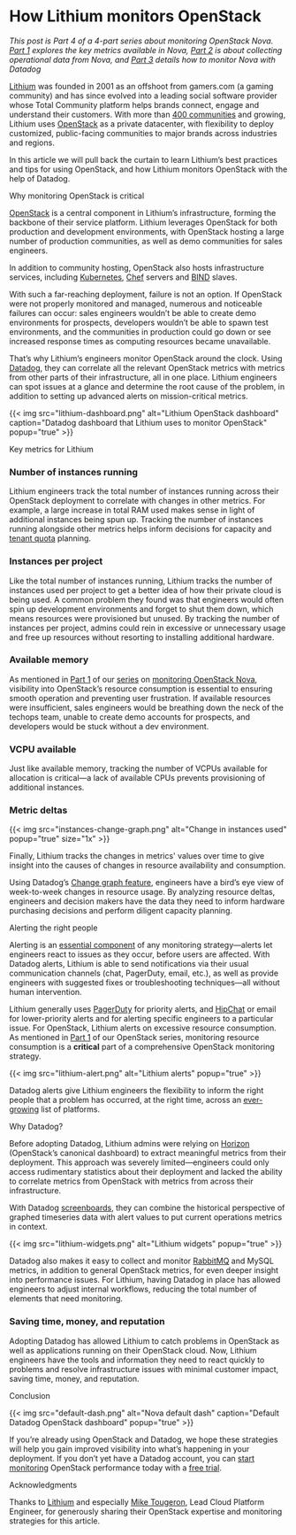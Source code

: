 # How Lithium monitors OpenStack


*This post is Part 4 of a 4-part series about monitoring OpenStack Nova. [Part 1](/blog/openstack-monitoring-nova) explores the key metrics available in Nova, [Part 2](/blog/collecting-metrics-notifications-openstack-nova) is about collecting operational data from Nova, and [Part 3](/blog/openstack-monitoring-datadog) details how to monitor Nova with Datadog*

[Lithium](http://www.lithium.com) was founded in 2001 as an offshoot from gamers.com (a gaming community) and has since evolved into a leading social software provider whose Total Community platform helps brands connect, engage and understand their customers. With more than [400 communities](http://www.lithium.com/why-lithium/customer-success/) and growing, Lithium uses [OpenStack](https://www.openstack.org) as a private datacenter, with flexibility to deploy customized, public-facing communities to major brands across industries and regions.

In this article we will pull back the curtain to learn Lithium’s best practices and tips for using OpenStack, and how Lithium monitors OpenStack with the help of Datadog.

Why monitoring OpenStack is critical


[OpenStack](https://www.openstack.org) is a central component in Lithium’s infrastructure, forming the backbone of their service platform. Lithium leverages OpenStack for both production and development environments, with OpenStack hosting a large number of production communities, as well as demo communities for sales engineers.

In addition to community hosting, OpenStack also hosts infrastructure services, including [Kubernetes](/blog/monitoring-kubernetes-era/), [Chef](https://www.chef.io/chef/) servers and [BIND](https://www.isc.org/downloads/bind/) slaves.

With such a far-reaching deployment, failure is not an option. If OpenStack were not properly monitored and managed, numerous and noticeable failures can occur: sales engineers wouldn’t be able to create demo environments for prospects, developers wouldn’t be able to spawn test environments, and the communities in production could go down or see increased response times as computing resources became unavailable.

That’s why Lithium’s engineers monitor OpenStack around the clock. Using [Datadog](https://www.datadoghq.com), they can correlate all the relevant OpenStack metrics with metrics from other parts of their infrastructure, all in one place. Lithium engineers can spot issues at a glance and determine the root cause of the problem, in addition to setting up advanced alerts on mission-critical metrics.

{{< img src="lithium-dashboard.png" alt="Lithium OpenStack dashboard" caption="Datadog dashboard that Lithium uses to monitor OpenStack" popup="true" >}}

Key metrics for Lithium



### Number of instances running


Lithium engineers track the total number of instances running across their OpenStack deployment to correlate with changes in other metrics. For example, a large increase in total RAM used makes sense in light of additional instances being spun up. Tracking the number of instances running alongside other metrics helps inform decisions for capacity and [tenant quota](https://docs.openstack.org/kilo/config-reference/content/networking-options-quotas.html) planning.

### Instances per project


Like the total number of instances running, Lithium tracks the number of instances used per project to get a better idea of how their private cloud is being used. A common problem they found was that engineers would often spin up development environments and forget to shut them down, which means resources were provisioned but unused. By tracking the number of instances per project, admins could rein in excessive or unnecessary usage and free up resources without resorting to installing additional hardware.

### Available memory


As mentioned in [Part 1](\/blog/openstack-monitoring-nova/) of our [series](/blog/collecting-metrics-notifications-openstack-nova/) on [monitoring OpenStack Nova](/blog/openstack-monitoring-datadog/), visibility into OpenStack’s resource consumption is essential to ensuring smooth operation and preventing user frustration. If available resources were insufficient, sales engineers would be breathing down the neck of the techops team, unable to create demo accounts for prospects, and developers would be stuck without a dev environment.

### VCPU available


Just like available memory, tracking the number of VCPUs available for allocation is critical—a lack of available CPUs prevents provisioning of additional instances.

### Metric deltas


{{< img src="instances-change-graph.png" alt="Change in instances used" popup="true" size="1x" >}}

Finally, Lithium tracks the changes in metrics' values over time to give insight into the causes of changes in resource availability and consumption.

Using Datadog’s [Change graph feature](http://docs.datadoghq.com/graphing/#select-your-visualization), engineers have a bird’s eye view of week-to-week changes in resource usage. By analyzing resource deltas, engineers and decision makers have the data they need to inform hardware purchasing decisions and perform diligent capacity planning.

Alerting the right people


Alerting is an [essential component](/blog/monitoring-101-alerting/) of any monitoring strategy—alerts let engineers react to issues as they occur, before users are affected. With Datadog alerts, Lithium is able to send notifications via their usual communication channels (chat, PagerDuty, email, etc.), as well as provide engineers with suggested fixes or troubleshooting techniques—all without human intervention.

Lithium generally uses [PagerDuty](https://www.pagerduty.com/) for priority alerts, and [HipChat](https://www.hipchat.com/) or email for lower-priority alerts and for alerting specific engineers to a particular issue. For OpenStack, Lithium alerts on excessive resource consumption. As mentioned in [Part 1](/blog/openstack-monitoring-nova/) of our OpenStack series, monitoring resource consumption is a **critical** part of a comprehensive OpenStack monitoring strategy.

{{< img src="lithium-alert.png" alt="Lithium alerts" popup="true" >}}

Datadog alerts give Lithium engineers the flexibility to inform the right people that a problem has occurred, at the right time, across an [ever-growing](http://docs.datadoghq.com/integrations/) list of platforms.

Why Datadog?


Before adopting Datadog, Lithium admins were relying on [Horizon](http://docs.openstack.org/developer/horizon/) (OpenStack’s canonical dashboard) to extract meaningful metrics from their deployment. This approach was severely limited—engineers could only access rudimentary statistics about their deployment and lacked the ability to correlate metrics from OpenStack with metrics from across their infrastructure.

With Datadog [screenboards](http://help.datadoghq.com/hc/en-us/articles/204580349-What-is-the-difference-between-a-ScreenBoard-and-a-TimeBoard-), they can combine the historical perspective of graphed timeseries data with alert values to put current operations metrics in context.

{{< img src="lithium-widgets.png" alt="Lithium widgets" popup="true" >}}

Datadog also makes it easy to collect and monitor [RabbitMQ](/blog/openstack-monitoring-nova/#rabbitmq-metrics) and MySQL metrics, in addition to general OpenStack metrics, for even deeper insight into performance issues. For Lithium, having Datadog in place has allowed engineers to adjust internal workflows, reducing the total number of elements that need monitoring.

### Saving time, money, and reputation


Adopting Datadog has allowed Lithium to catch problems in OpenStack as well as applications running on their OpenStack cloud. Now, Lithium engineers have the tools and information they need to react quickly to problems and resolve infrastructure issues with minimal customer impact, saving time, money, and reputation.

Conclusion


{{< img src="default-dash.png" alt="Nova default dash" caption="Default Datadog OpenStack dashboard" popup="true" >}}

If you’re already using OpenStack and Datadog, we hope these strategies will help you gain improved visibility into what’s happening in your deployment. If you don’t yet have a Datadog account, you can [start monitoring](/blog/openstack-monitoring-datadog/) OpenStack performance today with a <a href="#" class="sign-up-trigger">free trial</a>.

Acknowledgments


Thanks to [Lithium](http://www.lithium.com) and especially [Mike Tougeron](https://twitter.com/mtougeron), Lead Cloud Platform Engineer, for generously sharing their OpenStack expertise and monitoring strategies for this article.
